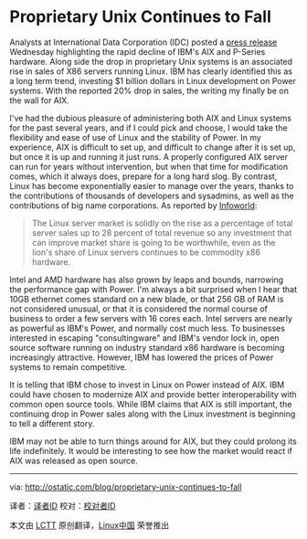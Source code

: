 Proprietary Unix Continues to Fall
================================================================================
Analysts at International Data Corporation (IDC) posted a [press release][1] Wednesday highlighting the rapid decline of IBM's AIX and P-Series hardware. Along side the drop in proprietary Unix systems is an associated rise in sales of X86 servers running Linux. IBM has clearly identified this as a long term trend, investing $1 billion dollars in Linux development on Power systems. With the reported 20% drop in sales, the writing my finally be on the wall for AIX.

I've had the dubious pleasure of administering both AIX and Linux systems for the past several years, and if I could pick and choose, I would take the flexibility and ease of use of Linux and the stability of Power. In my experience, AIX is difficult to set up, and difficult to change after it is set up, but once it is up and running it just runs. A properly configured AIX server can run for years without intervention, but when that time for modification comes, which it always does, prepare for a long hard slog. By contrast, Linux has become exponentially easier to manage over the years, thanks to the contributions of thousands of developers and sysadmins, as well as the contributions of big name corporations. As reported by [Infoworld][2]:

> The Linux server market is solidly on the rise as a percentage of total server sales up to 28 percent of total revenue so any investment that can improve market share is going to be worthwhile, even as the lion's share of Linux servers continues to be commodity x86 hardware.

Intel and AMD hardware has also grown by leaps and bounds, narrowing the performance gap with Power. I'm always a bit surprised when I hear that 10GB ethernet comes standard on a new blade, or that 256 GB of RAM is not considered unusual, or that it is considered the normal course of business to order a few servers with 16 cores each. Intel servers are nearly as powerful as IBM's Power, and normally cost much less. To businesses interested in escaping "consultingware" and IBM's vendor lock in, open source software running on industry standard x86 hardware is becoming increasingly attractive. However, IBM has lowered the prices of Power systems to remain competitive.

It is telling that IBM chose to invest in Linux on Power instead of AIX. IBM could have chosen to modernize AIX and provide better interoperability with common open source tools. While IBM claims that AIX is still important, the continuing drop in Power sales along with the Linux investment is beginning to tell a different story.

IBM may not be able to turn things around for AIX, but they could prolong its life indefinitely. It would be interesting to see how the market would react if AIX was released as open source. 

--------------------------------------------------------------------------------

via: http://ostatic.com/blog/proprietary-unix-continues-to-fall

译者：[译者ID](https://github.com/译者ID) 校对：[校对者ID](https://github.com/校对者ID)

本文由 [LCTT](https://github.com/LCTT/TranslateProject) 原创翻译，[Linux中国](http://linux.cn/) 荣誉推出

[1]:http://www.idc.com/getdoc.jsp?containerId=prUS24476413
[2]:http://www.infoworld.com/t/unix/ibms-losing-ground-unix-and-oracle-may-follow-232234